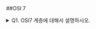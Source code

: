 ##OSI 7 

<details>
<summary>Q1. OSI7 계층에 대해서 설명하시오.</summary>
OSI7 계층이란 네트워크 통신을 물리,데이터 링크,네트워크,전송,세션,표현,응용과 같이 7계 단계로 나누어서 각 기능을 정의한 ISO(국제표준화기구)의 모델입니다.
  첫번째로 물리 계층은 가장 밑단에 위치하는 계층 으로써 데이터를 전송하는, 실질적으로 데이터가 송수신 되는 계층 입니다. 
  이 단계에서 데이터를 0,1 로 된 비트로 변환하고 전기적인 신호로 바꾸어주는 역할을 합니다.
  두번째 계층인 데이터 링크 계층에서는 데이터의 오류를 검출하고 수정을합니다.(=> 어떻게??) 프레임 단위로 데이터를 전송하고 수신측에서는 프레임을 분해하여 데이터를 추출합니다. 
  세번째 게층인 네트워크 계층에서는 데이터를 목적지에 전달하는 계층입니다. 이를위해 IP라는 프로토콜을 사용하셔 IP 주소를 지정하고 데이터를 목적지까지 전달하는 경로를 결정합니다(라우팅). 
  네번째 전송계층은 데이터를 신뢰성있게 전달하는 계층입니다. 연결성과 신뢰성을 보장하는 TCP 프로토콜, 비용 측면을 고려한 비연결성 비신뢰성 프로토콜인 UDP 프로토콜을 주로 사용하게 됩니다. 
  다섯번째 세션 계층은 데이터 전송의 시작과 종료에 관여하는 세션을 관리하는 계층입니다. 여선번째 표현 계층은 데이터의 형식을 변환하는 계층입니다. 데이터 표현에 대한 독립성 제공과 암호화 역할을 담당합니다. 
  마지막으로 응용 계층은 사용자의 요구를 처리하는 계층입니다. 웹 브라우저, 이메일,파일 전송등 다양한 네트워크 응용 프로그램을 지원합니다.
</details>
